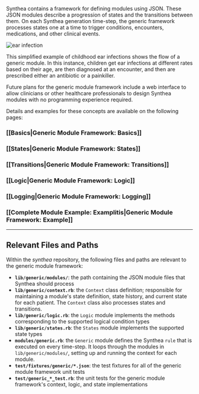 Synthea contains a framework for defining modules using JSON.  These JSON modules describe a progression of states and the transitions between them.  On each Synthea generation time-step, the generic framework processes states one at a time to trigger conditions, encounters, medications, and other clinical events.

![ear infection](https://cloud.githubusercontent.com/assets/13512036/18751952/e054e258-80ae-11e6-9b09-2350ed77b56c.png)


This simplified example of childhood ear infections shows the flow of a generic module. In this instance, children get ear infections at different rates based on their age, are then diagnosed at an encounter, and then are prescribed either an antibiotic or a painkiller. 

Future plans for the generic module framework include a web interface to allow clinicians or other healthcare professionals to design Synthea modules with no programming experience required.


Details and examples for these concepts are available on the following pages:

### [[Basics|Generic Module Framework: Basics]]
### [[States|Generic Module Framework: States]]
### [[Transitions|Generic Module Framework: Transitions]]
### [[Logic|Generic Module Framework: Logic]]
### [[Logging|Generic Module Framework: Logging]]
### [[Complete Module Example: Examplitis|Generic Module Framework: Example]]

***


## Relevant Files and Paths

Within the _synthea_ repository, the following files and paths are relevant to the generic module framework:

* **`lib/generic/modules/`**: the path containing the JSON module files that Synthea should process
* **`lib/generic/context.rb`**: the `Context` class definition; responsible for maintaining a module's state definition, state history, and current state for each patient.  The `Context` class also processes states and transitions.
* **`lib/generic/logic.rb`**: the `Logic` module implements the methods corresponding to the supported logical condition types
* **`lib/generic/states.rb`**: the `States` module implements the supported state types
* **`modules/generic.rb`**: the `Generic` module defines the Synthea `rule` that is executed on every time-step.  It loops through the modules in `lib/generic/modules/`, setting up and running the context for each module.
* **`test/fixtures/generic/*.json`**: the test fixtures for all of the generic module framework unit tests
* **`test/generic_*_test.rb`**: the unit tests for the generic module framework's context, logic, and state implementations
